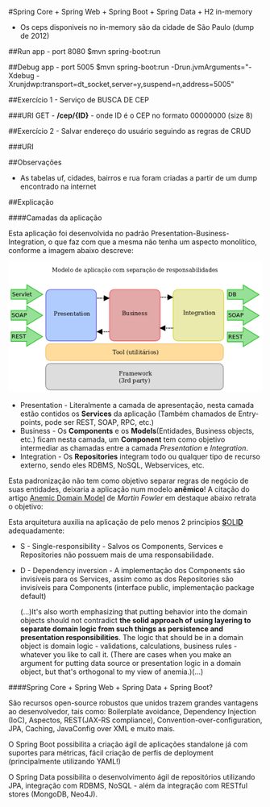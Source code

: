 #Spring Core + Spring Web + Spring Boot + Spring Data + H2 in-memory
* Os ceps disponiveis no in-memory são da cidade de São Paulo (dump de 2012)


##Run app - port 8080
$mvn spring-boot:run

##Debug app - port 5005
$mvn spring-boot:run -Drun.jvmArguments="-Xdebug -Xrunjdwp:transport=dt_socket,server=y,suspend=n,address=5005"


##Exercício 1 - Serviço de BUSCA DE CEP

###URI
GET - **/cep/{ID}** - onde ID é o CEP no formato 00000000 (size 8)

##Exercício 2 - Salvar endereço do usuário seguindo as regras de CRUD

###URI

##Observações
- As tabelas uf, cidades, bairros e rua foram criadas a partir de um dump encontrado na internet

##Explicação

####Camadas da aplicação

Esta aplicação foi desenvolvida no padrão Presentation-Business-Integration, o que faz com que a mesma não tenha um aspecto monolítico, conforme a imagem abaixo descreve:

![](./readme/img/Diagrama-separacao.png)

-	Presentation - Literalmente a camada de apresentação, nesta camada estão contidos os **Services** da aplicação (Também chamados de Entry-points, pode ser REST, SOAP, RPC, etc.)
-	Business - Os **Components** e os **Models**(Entidades, Business objects, etc.) ficam nesta camada, um **Component** tem como objetivo intermediar as chamadas entre a camada *Presentation* e *Integration*.
-	Integration - Os **Repositories** integram todo ou qualquer tipo de recurso externo, sendo eles RDBMS, NoSQL, Webservices, etc.

Esta padronização não tem como objetivo separar regras de negócio de suas entidades, deixaria a aplicação num modelo **anêmico**! A citação do artigo [Anemic Domain Model](http://www.martinfowler.com/bliki/AnemicDomainModel.html) de *Martin Fowler* em destaque abaixo retrata o objetivo:

Esta arquitetura auxilia na aplicação de pelo menos 2 princípios [**S**OLI**D**](https://scotch.io/bar-talk/s-o-l-i-d-the-first-five-principles-of-object-oriented-design) adequadamente:
-	S - Single-responsibility - Salvos os Components, Services e Repositories não possuem mais de uma responsabilidade.
-	D - Dependency inversion - A implementação dos Components são invisíveis para os Services, assim como as dos Repositories são invisíveis para Components (interface public, implementação package default)

    (...)It's also worth emphasizing that putting behavior into the domain objects should not contradict **the solid approach of using layering to separate domain logic from such things as persistence and presentation responsibilities**. The logic that should be in a domain object is domain logic - validations, calculations, business rules - whatever you like to call it. (There are cases when you make an argument for putting data source or presentation logic in a domain object, but that's orthogonal to my view of anemia.)(...)

####Spring Core + Spring Web + Spring Data + Spring Boot?

São recursos open-source robustos que unidos trazem grandes vantagens ao desenvolvedor, tais como: Boilerplate avoidance, Dependency Injection (IoC), Aspectos, REST(JAX-RS compliance), Convention-over-configuration, JPA, Caching, JavaConfig over XML e muito mais.

O Spring Boot possibilita a criação ágil de aplicações standalone já com suportes para métricas, fácil criação de perfis de deployment (principalmente utilizando YAML!)

O Spring Data possibilita o desenvolvimento ágil de repositórios utilizando JPA, integração com RDBMS, NoSQL - além da integração com RESTful stores (MongoDB, Neo4J).